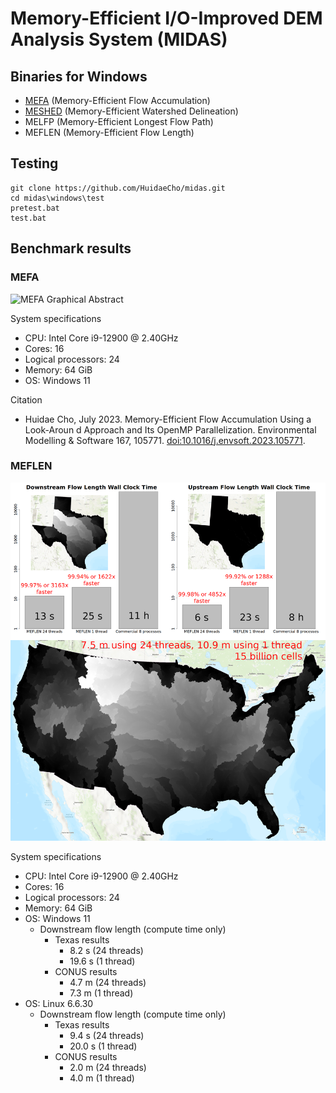 # Memory-Efficient I/O-Improved DEM Analysis System (MIDAS)

## Binaries for Windows

* [MEFA](https://github.com/HuidaeCho/mefa) (Memory-Efficient Flow Accumulation)
* [MESHED](https://github.com/HuidaeCho/meshed) (Memory-Efficient Watershed Delineation)
* MELFP (Memory-Efficient Longest Flow Path)
* MEFLEN (Memory-Efficient Flow Length)

## Testing

```dos
git clone https://github.com/HuidaeCho/midas.git
cd midas\windows\test
pretest.bat
test.bat
```

## Benchmark results

### MEFA

![MEFA Graphical Abstract](https://idea.isnew.info/publications/Memory-efficient%20flow%20accumulation%20using%20a%20look-around%20approach%20and%20its%20OpenMP%20parallelization%20-%20Graphical%20abstract.png)

System specifications
* CPU: Intel Core i9-12900 @ 2.40GHz
* Cores: 16
* Logical processors: 24
* Memory: 64 GiB
* OS: Windows 11

Citation
* Huidae Cho, July 2023. Memory-Efficient Flow Accumulation Using a Look-Aroun d Approach and Its OpenMP Parallelization. Environmental Modelling & Software 167, 105771. [doi:10.1016/j.envsoft.2023.105771](https://doi.org/10.1016/j.envsoft.2023.105771).

### MEFLEN

![dflen_uflen_tx_benchmark](windows/test/dflen_uflen_tx_benchmark.png)

System specifications
* CPU: Intel Core i9-12900 @ 2.40GHz
* Cores: 16
* Logical processors: 24
* Memory: 64 GiB
* OS: Windows 11
  * Downstream flow length (compute time only)
    * Texas results
      * 8.2 s (24 threads)
      * 19.6 s (1 thread)
    * CONUS results
      * 4.7 m (24 threads)
      * 7.3 m (1 thread)
* OS: Linux 6.6.30
  * Downstream flow length (compute time only)
    * Texas results
      * 9.4 s (24 threads)
      * 20.0 s (1 thread)
    * CONUS results
      * 2.0 m (24 threads)
      * 4.0 m (1 thread)
